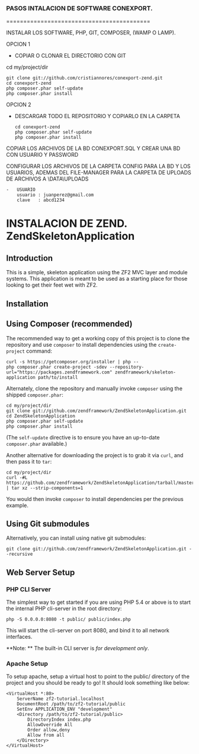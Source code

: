 ### PASOS INTALACION DE SOFTWARE CONEXPORT.
==========================================

INSTALAR LOS SOFTWARE, PHP, GIT, COMPOSER, (WAMP O LAMP).

OPCION 1
-   COPIAR O CLONAR EL DIRECTORIO CON GIT


cd my/project/dir

    git clone git://github.com/cristiannores/conexport-zend.git
    cd conexport-zend
    php composer.phar self-update
    php composer.phar install


OPCION 2

-   DESCARGAR TODO EL REPOSITORIO Y COPIARLO EN LA CARPETA

	
		cd conexport-zend
		php composer.phar self-update
		php composer.phar install



COPIAR LOS ARCHIVOS DE LA BD CONEXPORT.SQL Y CREAR UNA BD CON USUARIO Y PASSWORD

CONFIGURAR LOS ARCHIVOS DE LA CARPETA CONFIG PARA LA BD Y LOS USUARIOS, ADEMAS DEL FILE-MANAGER PARA LA CARPETA DE UPLOADS DE ARCHIVOS A \DATA\UPLOADS 

	
	-	USUARIO 
		usuario : juanperez@gmail.com
		clave   : abcd1234







INSTALACION DE ZEND.
ZendSkeletonApplication
=======================

Introduction
------------
This is a simple, skeleton application using the ZF2 MVC layer and module
systems. This application is meant to be used as a starting place for those
looking to get their feet wet with ZF2.

Installation
------------

Using Composer (recommended)
----------------------------
The recommended way to get a working copy of this project is to clone the repository
and use `composer` to install dependencies using the `create-project` command:

    curl -s https://getcomposer.org/installer | php --
    php composer.phar create-project -sdev --repository-url="https://packages.zendframework.com" zendframework/skeleton-application path/to/install

Alternately, clone the repository and manually invoke `composer` using the shipped
`composer.phar`:

    cd my/project/dir
    git clone git://github.com/zendframework/ZendSkeletonApplication.git
    cd ZendSkeletonApplication
    php composer.phar self-update
    php composer.phar install

(The `self-update` directive is to ensure you have an up-to-date `composer.phar`
available.)

Another alternative for downloading the project is to grab it via `curl`, and
then pass it to `tar`:

    cd my/project/dir
    curl -#L https://github.com/zendframework/ZendSkeletonApplication/tarball/master | tar xz --strip-components=1

You would then invoke `composer` to install dependencies per the previous
example.

Using Git submodules
--------------------
Alternatively, you can install using native git submodules:

    git clone git://github.com/zendframework/ZendSkeletonApplication.git --recursive

Web Server Setup
----------------

### PHP CLI Server

The simplest way to get started if you are using PHP 5.4 or above is to start the internal PHP cli-server in the root directory:

    php -S 0.0.0.0:8080 -t public/ public/index.php

This will start the cli-server on port 8080, and bind it to all network
interfaces.

**Note: ** The built-in CLI server is *for development only*.

### Apache Setup

To setup apache, setup a virtual host to point to the public/ directory of the
project and you should be ready to go! It should look something like below:

    <VirtualHost *:80>
        ServerName zf2-tutorial.localhost
        DocumentRoot /path/to/zf2-tutorial/public
        SetEnv APPLICATION_ENV "development"
        <Directory /path/to/zf2-tutorial/public>
            DirectoryIndex index.php
            AllowOverride All
            Order allow,deny
            Allow from all
        </Directory>
    </VirtualHost>
